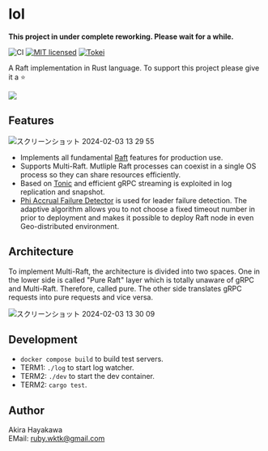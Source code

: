 # lol

**This project in under complete reworking. Please wait for a while.**

![CI](https://github.com/akiradeveloper/lol/workflows/CI/badge.svg)
[![MIT licensed](https://img.shields.io/badge/license-MIT-blue.svg)](https://github.com/akiradeveloper/lol/blob/master/LICENSE)
[![Tokei](https://tokei.rs/b1/github/akiradeveloper/lol)](https://github.com/akiradeveloper/lol)

A Raft implementation in Rust language. To support this project please give it a ⭐

![](https://user-images.githubusercontent.com/785824/146726060-63b12378-ecb7-49f9-8025-a65dbd37e9b2.jpeg)

## Features

![スクリーンショット 2024-02-03 13 29 55](https://github.com/akiradeveloper/lol/assets/785824/f6a6ceef-98f3-4fcf-9ba8-3655d52bd3f0)


- Implements all fundamental [Raft](https://raft.github.io/) features for production use.
- Supports Multi-Raft. Mutliple Raft processes can coexist in a single OS process so they can share resources efficiently.
- Based on [Tonic](https://github.com/hyperium/tonic) and efficient gRPC streaming is exploited in log replication and snapshot.
- [Phi Accrual Failure Detector](https://github.com/akiradeveloper/phi-detector) is used for leader failure detection. The adaptive algorithm allows you to not choose a fixed timeout number in prior to deployment and makes it possible to deploy Raft node in even Geo-distributed environment.

## Architecture

To implement Multi-Raft, the architecture is divided into two spaces. One in the lower side is called "Pure Raft" layer which is totally unaware of 
gRPC and Multi-Raft. Therefore, called pure. The other side translates gRPC requests into pure requests and vice versa.

![スクリーンショット 2024-02-03 13 30 09](https://github.com/akiradeveloper/lol/assets/785824/fd064ba6-be20-4934-839a-db8cd07a8f13)



## Development

- `docker compose build` to build test servers.
- TERM1: `./log` to start log watcher.
- TERM2: `./dev` to start the dev container.
- TERM2: `cargo test`.

## Author

Akira Hayakawa  
EMail: ruby.wktk@gmail.com

